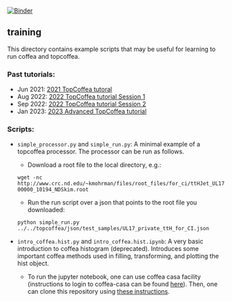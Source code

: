 [![Binder](https://mybinder.org/badge_logo.svg)](https://mybinder.org/v2/gh/TopEFT/topeft/master?labpath=analysis%2Ftraining%2Fintro_coffea.hist.ipynb)<br>

## training
This directory contains example scripts that may be useful for learning to run coffea and topcoffea. 

### Past tutorials:

* Jun 2021: [2021 TopCoffea tutoral](https://indico.cern.ch/event/1047567/)
* Aug 2022: [2022 TopCoffea tutorial Session 1](https://indico.cern.ch/event/1188768/)
* Sep 2022: [2022 TopCoffea tutorial Session 2](https://indico.cern.ch/event/1189721/)
* Jan 2023: [2023 Advanced TopCoffea tutorial](https://indico.cern.ch/event/1228170/)


### Scripts:

* `simple_processor.py` and `simple_run.py`: A minimal example of a topcoffea processor. The processor can be run as follows.
    - Download a root file to the local directory, e.g.:
    ```
    wget -nc http://www.crc.nd.edu/~kmohrman/files/root_files/for_ci/ttHJet_UL17_R1B14_NAOD-00000_10194_NDSkim.root
    ```
    - Run the run script over a json that points to the root file you downloaded: 
    ```
    python simple_run.py ../../topcoffea/json/test_samples/UL17_private_ttH_for_CI.json
    ```

* `intro_coffea.hist.py` and `intro_coffea.hist.ipynb`: A very basic introduction to coffea histogram (deprecated). Introduces some important coffea methods used in filling, transforming, and plotting the hist object.
    - To run the jupyter notebook, one can use coffea casa facility (instructions to login to coffea-casa can be found [here](https://coffea-casa.readthedocs.io/en/latest/cc_user.html#access)). Then, one can clone this repository using [these instructions](https://coffea-casa.readthedocs.io/en/latest/cc_user.html#using-git). 
